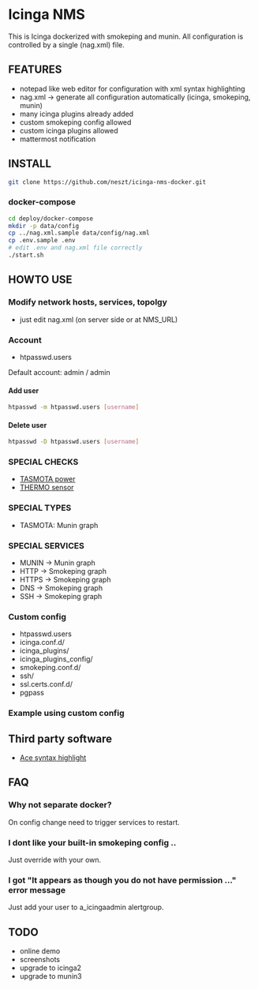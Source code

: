 # Icinga NMS

This is Icinga dockerized with smokeping and munin. All configuration is controlled by a single (nag.xml) file.

## FEATURES

 * notepad like web editor for configuration with xml syntax highlighting
 * nag.xml -> generate all configuration automatically (icinga, smokeping, munin)
 * many icinga plugins already added
 * custom smokeping config allowed
 * custom icinga plugins allowed
 * mattermost notification

## INSTALL
```bash
git clone https://github.com/neszt/icinga-nms-docker.git
```

### docker-compose
```bash
cd deploy/docker-compose
mkdir -p data/config
cp ../nag.xml.sample data/config/nag.xml
cp .env.sample .env
# edit .env and nag.xml file correctly
./start.sh
```

## HOWTO USE

### Modify network hosts, services, topolgy
* just edit nag.xml (on server side or at NMS\_URL)

### Account
* htpasswd.users

Default account: admin / admin

#### Add user
```bash
htpasswd -m htpasswd.users [username]
```

#### Delete user
```bash
htpasswd -D htpasswd.users [username]
```

### SPECIAL CHECKS
* [TASMOTA power](https://github.com/arendst/Tasmota)
* [THERMO sensor](https://github.com/rkojedzinszky/thermo-center)

### SPECIAL TYPES
* TASMOTA: Munin graph

### SPECIAL SERVICES
* MUNIN -> Munin graph
* HTTP -> Smokeping graph
* HTTPS -> Smokeping graph
* DNS -> Smokeping graph
* SSH -> Smokeping graph

### Custom config
* htpasswd.users
* icinga.conf.d/
* icinga\_plugins/
* icinga\_plugins\_config/
* smokeping.conf.d/
* ssh/
* ssl.certs.conf.d/
* pgpass

### Example using custom config

## Third party software
* [Ace syntax highlight](https://github.com/ajaxorg/ace)

## FAQ

### Why not separate docker?

On config change need to trigger services to restart.

### I dont like your built-in smokeping config ..

Just override with your own.

### I got "It appears as though you do not have permission ..." error message

Just add your user to a\_icingaadmin alertgroup.

## TODO
* online demo
* screenshots
* upgrade to icinga2
* upgrade to munin3
